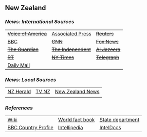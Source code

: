 ## New Zealand ##

### _News: International Sources_ ###
|   |   |   |
| --- | --- | --- |
| [~~Voice of America~~]() | [Associated Press](https://apnews.com/NewZealand) | [~~Reuters~~]() |
| [BBC](https://www.bbc.com/news/topics/cz4pr2gd8v2t/new-zealand) | [~~CNN~~]() | [~~Fox News~~]() |
| [~~The Guardian~~]()  | [~~The Independent~~]() | [~~Al Jazeera~~]() |
| [~~RT~~]() | [~~NY Times~~]() | [~~Telegraph~~]() |
| [Daily Mail](https://www.dailymail.co.uk/news/new_zealand/index.html) |  |  |

### _News: Local Sources_ ###
|   |   |   |
| --- | --- | --- |
| [NZ Herald](https://www.nzherald.co.nz/) | [TV NZ](https://www.tvnz.co.nz/one-news/new-zealand) | [New Zealand News](https://www.newzealandnews.net/) |
|  |  |  |


### _References_ ###
|   |   |   |
| --- | --- | --- |
| [Wiki](https://en.wikipedia.org/wiki/New_Zealand) | [World fact book](https://www.cia.gov/library/publications/resources/the-world-factbook/geos/nz.html) | [State department](https://www.state.gov/countries-areas/new-zealand/) |
| [BBC Country Profile](https://www.bbc.co.uk/news/world-asia-pacific-15357770) | [Intellipedia](https://intellipedia.intelink.gov/wiki/New_Zealand) | [IntelDocs](https://inteldocs.intelink.gov/search/folder?q=New+Zealand) |

